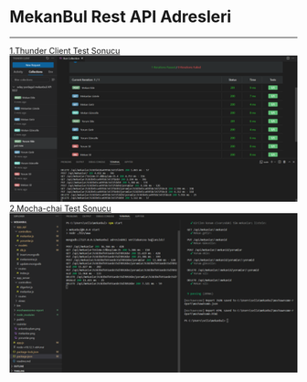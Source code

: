 # MekanBul Rest API Adresleri
---
[1.Thunder Client Test Sonucu](https://github.com/selychan/mekanbul/blob/odev6/resimler/odev6.png)
![](resimler/odev6.png)
[2.Mocha-chai Test Sonucu](https://github.com/selychan/mekanbul/blob/odev6/resimler/odevtest.png)
![](resimler/odevtest.png)
